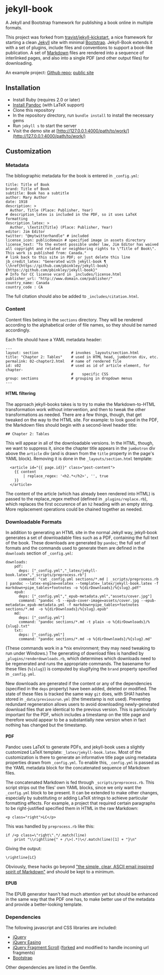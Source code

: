 # jekyll-book
A Jekyll and Bootstrap framework for publishing a book online in multiple formats.

This project was forked from [travist/jekyll-kickstart](https://github.com/travist/jekyll-kickstart), a nice framework for starting a clean [Jekyll](https://jekyllrb.com/) 
site with minimal [Bootstrap](http://getbootstrap.com/). Jekyll-Book extends it with a set of plugins, include files and conventions to support a book-like publication. A set of 
[Markdown](https://daringfireball.net/projects/markdown/) files are rendered into a sequence of interlinked pages, and also into a single PDF (and other output files) for downloading. 

An example project: [Github repo](https://github.com/pbinkley/jekyll-book-marriage); [public site](https://www.wallandbinkley.com/rcb/works/marriage/)

## Installation

- Install Ruby (requires 2.0 or later)
- [Install Pandoc](http://pandoc.org/installing.html) (with LaTeX support)
- Clone this repository
- In the repository directory, run ```bundle install``` to install the necessary gems
- Run ```jekyll s``` to start the server
- Visit the demo site at [http://127.0.0.1:4000/path/to/work/](http://127.0.0.1:4000/path/to/work/)

## Customization

### Metadata

The bibliographic metadata for the book is entered in ```_config.yml```:

```
title: Title of Book
brand: Title of Book
subtitle: Book has a subtitle
author: Mary Author
date: 1918
description: >
  Author, Title (Place: Publisher, Year)
# description_latex is included in the PDF, so it uses LaTeX formatting
description_latex: >
  Author, \textit{Title} (Place: Publisher, Year)
editor: Jim Editor
twitter: "@mytwitterhandle" # included 
license_icon: publicdomain # specified image in assets directory
license_text: "To the extent possible under law, Jim Editor has waived all copyright and related or neighboring rights to \"Title of Book\". This work is published from: Canada."
# link back to this site in PDF; or just delete this line
jb_credit_latex: "Generated with jekyll-book ¶ \\href{https://github.com/pbinkley/jekyll-book}{https://github.com/pbinkley/jekyll-book}"
# Info for CC license vcard in _includes/license.html
publisher_url: "http://www.domain.com/publisher/"
country_name: Canada
country_code : CA
```

The full citation should also be added to ```_includes/citation.html```.

### Content

Content files belong in the ```sections``` directory. They will be rendered according to the alphabetical order of file names, so they should be named accordingly.

Each file should have a YAML metadata header:

```
---
layout: section               # invokes _layouts/section.html
title: "Chapter 2: Tables"    # used in HTML head, jumbotron div, etc.
permalink: 02-chapter2.html   # name of rendered file
id: s02                       # used as id of article element, for chapter-
                              #    specific CSS
group: sections               # grouping in dropdown menus
---
```

#### HTML filtering

The approach jekyll-books takes is to try to make the Markdown-to-HTML transformation work without intervention, and then to tweak the other transformations as needed. There are a few things, though, that get tweaked on the way to the HTML site. For example: to look good in the PDF, the Markdown files should begin with a second-level header title:

```
## Chapter 2: Tables
```

This will appear in all of the downloadable versions. In the HTML, though, we want to suppress it, since the chapter title appears in the ```jumbotron``` div above the ```article``` div (and is drawn from the ```title``` property in the page's YAML block). Removing it is done in the ```_layouts/section.html``` template:


```
  <article id="{{ page.id}}" class="post-content">
    {{ content 	    	
    	| replace_regex: '<h2.*</h2>', '', true 
	}}
  </article>
```

The content of the article (which has already been rendered into HTML) is passed to the replace_regex method (defined in ```_plugins/replace.rb```), which replaces the first occurence of an ```h2``` heading with an empty string. More replacement operations could be chained together as needed.

### Downloadable Formats

In addition to generating an HTML site in the normal Jekyll way, jekyll-book generates a set of downloadable files such as a PDF, containing the full text of the book. These downloads are generated by ```pandoc```; the full set of formats and the commands used to generate them are defined in the ```downloads``` section of ```_config.yml```:

```
downloads:
    pdf:
      deps: ["_config.yml","_latex/jekyll-book.latex","_scripts/preprocess.rb"]
      command: "cat _config.yml sections/*.md | _scripts/preprocess.rb | pandoc --latex-engine=xelatex --template=_latex/jekyll-book.latex -f markdown+pipe_tables+footnotes -o %{dirDownloads}/%{slug}.pdf"
    epub:
      deps: ["_config.yml","_epub-metadata.yml","assets/cover.jpg"]
      command: "pandoc -S --epub-cover-image=assets/cover.jpg --epub-metadata=_epub-metadata.yml -f markdown+pipe_tables+footnotes sections/*.md  -o %{dirDownloads}/%{slug}.epub"
    md:
      deps: ["_config.yml"]
      command: "pandoc sections/*.md -t plain -o %{dirDownloads}/%{slug}.txt"
    txt:
      deps: ["_config.yml"]
      command: "pandoc sections/*.md -o %{dirDownloads}/%{slug}.md"
```

(These commands work in a \*nix environment; they may need tweaking to run under Windows.) The generating of download files is handled by ```_plugins/renderdownloads.rb```, which determines which downloads need to be regenerated and runs the appropriate commands. The basename for these files (```%{slug}```) is computed by slugifying the ```brand``` property specified in ```_config.yml```. 

New downloads are generated if the content or any of the dependencies (specified in the ```deps``` property) have been added, deleted or modified. The state of these files is tracked the same way ```git``` does, with SHA1 hashes stored in ```_data/previousrun.yml``` (the timestamp is not used). Preventing redundant regeneration allows users to avoid downloading newly-generated download files that are identical to the previous version. This is particularly important for the PDF, which includes a timestamp on the title page and therefore would appear to be a substantially new version when in fact nothing has changed but the timestamp.

#### PDF

Pandoc uses LaTeX to generate PDFs, and jekyll-book uses a slightly customized LaTeX template: ```_latex/jekyll-book.latex```. Most of the customization is there to generate an informative title page using metadata properties drawn from ```_config.yml```. To enable this, ```_config.yml``` is passed as the YAML metadata block for the concatenated sequence of Markdown files. 

The concatenated Markdown is fed through ```_scripts/preprocess.rb```. This script strips out the files' own YAML blocks, since we only want the ```_config.yml``` block to be present. It can be extended to make other changes, especially by substituting or adding LaTeX strings to achieve particular formatting effects. For example, a project that required certain paragraphs to be right-justified specified them in HTML in the raw Markdown:

```
<p class="right">LC</p>
```

This was handled by ```preprocess.rb``` like this:

```
if /<p class=\"right\".*/.match(line)
	print "\\rightline{" + /\>(.*)\</.match(line)[1] + "}\n"
```

Giving the output:

```
\rightline{LC}
```

Obviously, these hacks go beyond ["the simple, clear, ASCII email inspired spirit of Markdown"](https://blog.codinghorror.com/standard-flavored-markdown/) and should be kept to a minimum.

#### EPUB

The EPUB generator hasn't had much attention yet but should be enhanced in the same way that the PDF one has, to make better use of the metadata and provide a better-looking template.

### Dependencies

The following javascript and CSS libraries are included:

* [jQuery](https://jquery.com/)
* [jQuery Easing](https://github.com/gdsmith/jquery.easing)
* [jQuery Fragment Scroll](https://github.com/miWebb/jQuery.fragmentScroll) ([forked](https://github.com/pbinkley/jQuery.fragmentScroll) and modified to handle incoming url fragments)
* [Bootstrap](http://getbootstrap.com/)

Other dependencies are listed in the Gemfile.